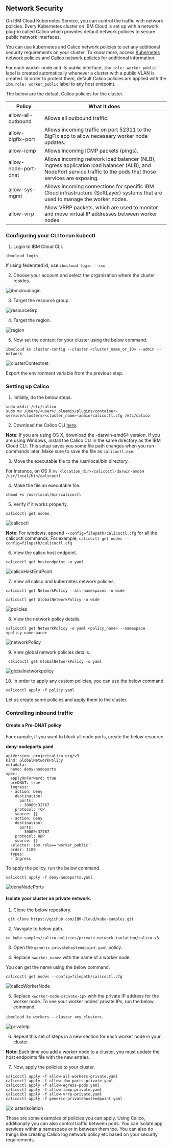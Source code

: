 ## Network Security

On IBM Cloud Kubernetes Service, you can control the traffic with network policies. Every Kubernetes cluster on IBM Cloud is set up with a network plug-in called Calico which provides default network policies to secure public network interfaces.

You can use kubernetes and Calico network policies to set any additional security requirements on your cluster. To know more, access [Kubernetes network policies](https://kubernetes.io/docs/concepts/services-networking/network-policies/) and [Calico network policies](https://docs.projectcalico.org/v3.3/getting-started/bare-metal/policy/) for additional information.

For each worker node and its public interface, `ibm.role: worker_public` label is created automatically whenever a cluster with a public VLAN is created. In order to protect them, default Calico policies are applied with the `ibm.role: worker_public` label to any host endpoint.

The below are the default Calico policies for the cluster.

| Policy | What it does |
| ---- | --- |
| allow-all-outbound | Allows all outbound traffic. |
| allow-bigfix-port | Allows incoming traffic on port 52311 to the BigFix app to allow necessary worker node updates. |
| allow-icmp | Allows incoming ICMP packets (pings). |
| allow-node-port-dnat | Allows incoming network load balancer (NLB), Ingress application load balancer (ALB), and NodePort service traffic to the pods that those services are exposing. |
| allow-sys-mgmt | Allows incoming connections for specific IBM Cloud infrastructure (SoftLayer) systems that are used to manage the worker nodes. |
| allow-vrrp | Allow VRRP packets, which are used to monitor and move virtual IP addresses between worker nodes. |

### Configuring your CLI to run kubectl

1. Login to IBM Cloud CLI.

`ibmcloud login`

If using federated id, use `ibmcloud login --sso`

2. Choose your account and select the organization where the cluster resides.

![ibmcloudlogin](ibmcloudlogin.png)

3. Target the resource group.

![resourceGrp](resourceGrp.png)

4. Target the region.

![region](region.png)

5. Now set the context for your cluster using the below command.

`ibmcloud ks cluster-config --cluster <cluster_name_or_ID> --admin --network`

![clusterContextnet](clusterContextnet.png)

Export the environment variable from the previous step.

### Setting up Calico

1. Initially, do the below steps.

```
sudo mkdir /etc/calico
sudo mv /Users/<user>/.bluemix/plugins/container-service/clusters/<cluster_name>-admin/calicoctl.cfg /etc/calico
```
2. Download the Calico CLI [here](https://github.com/projectcalico/calicoctl/releases).

**Note**: If you are using OS X, download the -darwin-amd64 version. If you are using Windows, install the Calico CLI in the same directory as the IBM Cloud CLI. This setup saves you some file path changes when you run commands later. Make sure to save the file as `calicoctl.exe`.

3. Move the executable file to the /usr/local/bin directory.

For instance, on OS X `mv <location_dir>/calicoctl-darwin-amd64 /usr/local/bin/calicoctl`

4. Make the file an executable file.

`chmod +x /usr/local/bin/calicoctl`

5. Verify if it works properly.

`calicoctl get nodes`

![calicoctl](calicoctl.png)

**Note**: For windows, append `--config=filepath/calicoctl.cfg` for all the calicoctl commands. For example, `calicoctl get nodes --config=filepath/calicoctl.cfg`

6. View the calico host endpoint.

`calicoctl get hostendpoint -o yaml`

![calicoHostEndPoint](calicoHostEndPoint.png)

7. View all calico and kubernetes network policies.

`calicoctl get NetworkPolicy --all-namespaces -o wide`

`calicoctl get GlobalNetworkPolicy -o wide`

![policies](policies.png)

8. View the network policy details.

`calicoctl get NetworkPolicy -o yaml <policy_name> --namespace <policy_namespace>`

![networkPolicy](networkPolicy.png)

9. View global network policies details.

` calicoctl get GlobalNetworkPolicy -o yaml`

![globalnetworkpolicy](globalnetworkpolicy.png)

10. In order to apply any custom policies, you can use the below command.

`calicoctl apply -f policy.yaml`

Let us create some policies and apply them to the cluster.

### Controlling inbound traffic

#### Create a Pre-DNAT policy

For example, if you want to block all node ports, create the below resource.

**deny-nodeports.yaml**

```
apiVersion: projectcalico.org/v3
kind: GlobalNetworkPolicy
metadata:
  name: deny-nodeports
spec:
  applyOnForward: true
  preDNAT: true
  ingress:
  - action: Deny
    destination:
      ports:
      - 30000:32767
    protocol: TCP
    source: {}
  - action: Deny
    destination:
      ports:
      - 30000:32767
    protocol: UDP
    source: {}
  selector: ibm.role=='worker_public'
  order: 1100
  types:
  - Ingress
```
To apply the policy, run the below command.

`calicoctl apply -f deny-nodeports.yaml`

![denyNodePorts](denyNodePorts.png)

#### Isolate your cluster on private network.

1. Clone the below repository.

` git clone https://github.com/IBM-Cloud/kube-samples.git`

2. Navigate to below path.

`cd kube-samples/calico-policies/private-network-isolation/calico-v3`

3. Open the `generic-privatehostendpoint.yaml` policy.

4. Replace `<worker_name>` with the name of a worker node.

You can get the name using the below command.

`calicoctl get nodes --config=filepath/calicoctl.cfg`

![calicoWorkerNode](calicoWorkerNode.png)

5. Replace `<worker-node-private-ip>` with the private IP address for the worker node. To see your worker nodes' private IPs, run the below command.

`ibmcloud ks workers --cluster <my_cluster>`.

![privateIp](privateIp.png)

6. Repeat this set of steps in a new section for each worker node in your cluster.

**Note**: Each time you add a worker node to a cluster, you must update the host endpoints file with the new entries.

7. Now, apply the policies to your cluster.

```
calicoctl apply -f allow-all-workers-private.yaml
calicoctl apply -f allow-ibm-ports-private.yaml
calicoctl apply -f allow-egress-pods.yaml
calicoctl apply -f allow-icmp-private.yaml
calicoctl apply -f allow-vrrp-private.yaml
calicoctl apply -f generic-privatehostendpoint.yaml
```

![clusterIsolation](clusterIsolation.png)

These are some examples of policies you can apply. Using Calico, additionally you can also control traffic between pods. You can isolate app services within a namespace or in between them too. You can also do things like creating Calico log network policy etc based on your security requirements.
